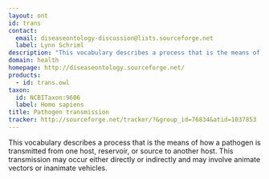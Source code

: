 ```yaml
---
layout: ont
id: trans
contact: 
  email: diseaseontology-discussion@lists.sourceforge.net
  label: Lynn Schriml
description: "This vocabulary describes a process that is the means of how a pathogen is transmitted from one host, reservoir, or source to another host. This transmission may occur either directly or indirectly and may involve animate vectors or inanimate vehicles.  "
domain: health
homepage: http://diseaseontology.sourceforge.net/
products: 
  - id: trans.owl
taxon: 
  id: NCBITaxon:9606
  label: Homo sapiens
title: Pathogen transmission
tracker: http://sourceforge.net/tracker/?&group_id=76834&atid=1037853
---
```


This vocabulary describes a process that is the means of how a pathogen is transmitted from one host, reservoir, or source to another host. This transmission may occur either directly or indirectly and may involve animate vectors or inanimate vehicles.  